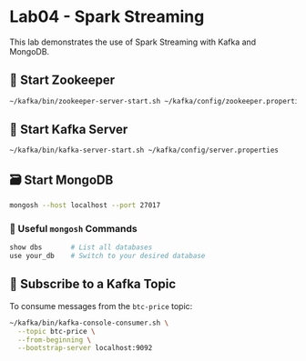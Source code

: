 # Lab04 - Spark Streaming

This lab demonstrates the use of Spark Streaming with Kafka and MongoDB.

## 🐘 Start Zookeeper

```bash
~/kafka/bin/zookeeper-server-start.sh ~/kafka/config/zookeeper.properties
```

## 🔁 Start Kafka Server

```bash
~/kafka/bin/kafka-server-start.sh ~/kafka/config/server.properties
```

## 🗃️ Start MongoDB

```bash
mongosh --host localhost --port 27017
```

### 🔧 Useful `mongosh` Commands

```bash
show dbs       # List all databases
use your_db    # Switch to your desired database
```

## 📡 Subscribe to a Kafka Topic

To consume messages from the `btc-price` topic:

```bash
~/kafka/bin/kafka-console-consumer.sh \
  --topic btc-price \
  --from-beginning \
  --bootstrap-server localhost:9092
```